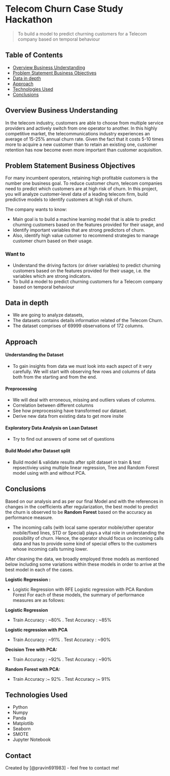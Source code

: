 # Telecom Churn Case Study Hackathon

> To build a model to predict churning customers for a Telecom company based on temporal behaviour

## Table of Contents

- [Overview Business Understanding](#overview-business-understanding)
- [Problem Statement Business Objectives](#problem-statement-business-objectives)
- [Data in depth](#data-in-depth)
- [Approach](#approach)
- [Technologies Used](#technologies-used)
- [Conclusions](#conclusions)

<!-- You can include any other section that is pertinent to your problem -->

## Overview Business Understanding

In the telecom industry, customers are able to choose from multiple service providers and actively switch from one operator to another. In this highly competitive market, the telecommunications industry experiences an average of 15-25% annual churn rate. Given the fact that it costs 5-10 times more to acquire a new customer than to retain an existing one, customer retention has now become even more important than customer acquisition.

## Problem Statement Business Objectives

For many incumbent operators, retaining high profitable customers is the number one business goal. To reduce customer churn, telecom companies need to predict which customers are at high risk of churn. In this project, you will analyze customer-level data of a leading telecom firm, build predictive models to identify customers at high risk of churn.

The company wants to know:

- Main goal is to build a machine learning model that is able to predict churning customers based on the features provided for their usage, and
- Identify important variables that are strong predictors of churn.
- Also, identify high value cutomer to recommend strategies to manage customer churn based on their usage.

### Want to

- Understand the driving factors (or driver variables) to predict churning customers based on the features provided for their usage, i.e. the variables which are strong indicators.
- To build a model to predict churning customers for a Telecom company based on temporal behaviour

## Data in depth

- We are going to analyze datasets,
- The datasets contains details information related of the Telecom Churn.
- The dataset comprises of 69999 observations of 172 columns.

## Approach

#### Understanding the Dataset

- To gain insights from data we must look into each aspect of it very carefully. We will start with observing few rows and columns of data both from the starting and from the end.

#### Preprocessing

- We will deal with erroneous, missing and outliers values of columns.
- Correlation between different columns
- See how preprocessing have transformed our dataset.
- Derive new data from existing data to get more insite

#### Exploratory Data Analysis on Loan Dataset

- Try to find out answers of some set of questions

#### Build Model after Dataset split

- Build model & validate results after split dataset in train & test repsectiviey using multiple linear regression, Tree and Random Forest model using with and without PCA.

<!-- You don't have to answer all the questions - just the ones relevant to your project. -->

## Conclusions

Based on our analysis and as per our final Model and with the references in changes in the coefficients after regularization, the best model to predict the churn is observed to be **Random Forest** based on the accuracy as performance measure.

- The incoming calls (with local same operator mobile/other operator mobile/fixed lines, STD or Special) plays a vital role in understanding the possibility of churn. Hence, the operator should focus on incoming calls data and has to provide some kind of special offers to the customers whose incoming calls turning lower.

After cleaning the data, we broadly employed three models as mentioned below including some variations within these models in order to arrive at the best model in each of the cases.

**Logistic Regression :**

- Logistic Regression with RFE Logistic regression with PCA Random Forest For each of these models, the summary of performance measures are as follows:

**Logistic Regression**

- Train Accuracy : ~80% . Test Accuracy : ~85%

**Logistic regression with PCA**

- Train Accuracy : ~91% . Test Accuracy : ~90%

**Decision Tree with PCA:**

- Train Accuracy : ~92% . Test Accuracy : ~90%

**Random Forest with PCA:**

- Train Accuracy :~ 92% . Test Accuracy :~ 91%

<!-- You don't have to answer all the questions - just the ones relevant to your project. -->

## Technologies Used

- Python
- Numpy
- Panda
- Matplotlib
- Seaborn
- SMOTE
- Jupyter Notebook

<!-- As the libraries versions keep on changing, it is recommended to mention the version of library used in this project -->

## Contact

Created by [@pravin691983] - feel free to contact me!

<!-- Optional -->
<!-- ## License -->
<!-- This project is open source and available under the [... License](). -->

<!-- You don't have to include all sections - just the one's relevant to your project -->
